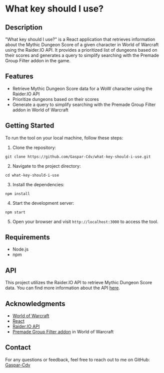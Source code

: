 # What key should I use?

## Description
"What key should I use?" is a React application that retrieves information about the Mythic Dungeon Score of a given character in World of Warcraft using the Raider.IO API. It provides a prioritized list of dungeons based on their scores and generates a query to simplify searching with the Premade Group Filter addon in the game.

## Features
- Retrieve Mythic Dungeon Score data for a WoW character using the Raider.IO API
- Prioritize dungeons based on their scores
- Generate a query to simplify searching with the Premade Group Filter addon in World of Warcraft

## Getting Started
To run the tool on your local machine, follow these steps:

1. Clone the repository:
```
git clone https://github.com/Gaspar-Cdv/what-key-should-i-use.git
```


2. Navigate to the project directory:
```
cd what-key-should-i-use
```

3. Install the dependencies:
```
npm install
```

4. Start the development server:
```
npm start
```

5. Open your browser and visit `http://localhost:3000` to access the tool.

## Requirements
- Node.js
- npm

## API
This project utilizes the Raider.IO API to retrieve Mythic Dungeon Score data. You can find more information about the API [here](https://raider.io/api).

## Acknowledgments
- [World of Warcraft](https://worldofwarcraft.com/)
- [React](https://reactjs.org/)
- [Raider.IO API](https://raider.io/api)
- [Premade Group Filter addon](https://www.curseforge.com/wow/addons/premade-group-filter) in World of Warcraft

## Contact
For any questions or feedback, feel free to reach out to me on GitHub: [Gaspar-Cdv](https://github.com/Gaspar-Cdv)
